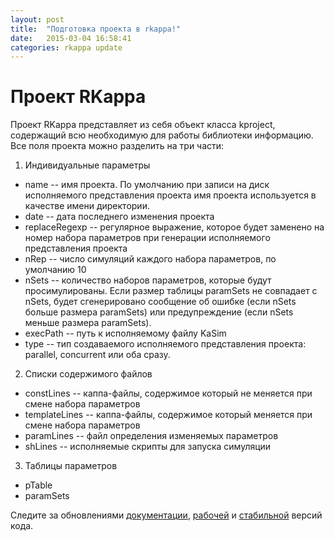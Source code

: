 ```yaml
---
layout: post
title:  "Подготовка проекта в rkappa!"
date:   2015-03-04 16:58:41
categories: rkappa update
---
```

# Проект RKappa 

Проект RKappa представляет из себя объект класса kproject, содержащий всю необходимую для работы библиотеки информацию. Все поля проекта можно разделить на три части:

1. Индивидуальные параметры
  * name -- имя проекта. По умолчанию при записи на диск исполняемого представления проекта имя проекта используется в качестве имени директории.
  * date -- дата последнего изменения проекта
  * replaceRegexp -- регулярное выражение, которое будет заменено на номер набора параметров при генерации исполняемого представления проекта
  * nRep -- число симуляций каждого набора параметров, по умолчанию 10
  * nSets -- количество наборов параметров, которые будут просимулированы. Если размер таблицы paramSets не совпадает с nSets, будет сгенерировано сообщение об ошибке (если nSets больше размера paramSets) или предупреждение (если nSets меньше размера paramSets).
  * execPath -- путь к исполняемому файлу KaSim
  * type -- тип создаваемого  исполняемого представления проекта: parallel, concurrent или оба сразу.
2. Списки содержимого файлов
  * constLines -- каппа-файлы, содержимое который не меняется при смене набора параметров
  * templateLines -- каппа-файлы, содержимое который меняется при смене набора параметров
  * paramLines -- файл определения изменяемых параметров
  * shLines -- исполняемые скрипты для запуска симуляции
3. Таблицы параметров
  * pTable
  * paramSets

Следите за обновлениями [документации][rkappa-doc], [рабочей][rkappa-dev] и [стабильной][rkappa] версий кода. 



[rkappa-doc]: http://lptolik.github.com/R4Kappa
[rkappa]:     https://github.com/lptolik/R4Kappa
[rkappa-dev]: https://github.com/lptolik/R4Kappa/tree/develop
